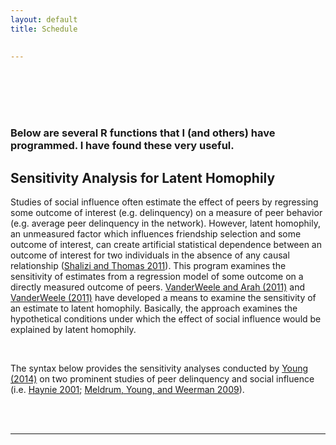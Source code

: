 ```yaml
---
layout: default
title: Schedule

  
---
```


<div class = "uk-container uk-container-small">
  
<br><br>
<br><br>

### Below are several R functions that I (and others) have programmed. I have found these very useful.

## **Sensitivity Analysis for Latent Homophily**

Studies of social influence often estimate the effect of peers by regressing some outcome of interest (e.g. delinquency) on a measure of peer behavior (e.g. average peer delinquency in the network). However, latent homophily, an unmeasured factor which influences friendship selection and some outcome of interest, can create artificial statistical dependence between an outcome of interest for two individuals in the absence of any causal relationship ([Shalizi and Thomas 2011](http://www.ncbi.nlm.nih.gov/pubmed/21052008)). This program examines the sensitivity of estimates from a regression model of some outcome on a directly measured outcome of peers. [VanderWeele and Arah (2011)](http://www.ncbi.nlm.nih.gov/pubmed/21052008) and [VanderWeele (2011)](http://smr.sagepub.com/content/40/2/240.short) have developed a means to examine the sensitivity of an estimate to latent homophily. Basically, the approach examines the hypothetical conditions under which the effect of social influence would be explained by latent homophily.

<br>

The syntax below provides the sensitivity analyses conducted by [Young (2014)](http://link.springer.com/article/10.1007/s10940-013-9207-0) on two prominent studies of peer delinquency and social influence (i.e. [Haynie 2001](http://www.jstor.org/stable/10.1086/320298); [Meldrum, Young, and Weerman 2009](http://jrc.sagepub.com/content/46/3/353.short)).



<br>
<br>

-----

<br>
<br>


</div>


<br>
<br>

<style>
em {
    color: black;
}
</style>
